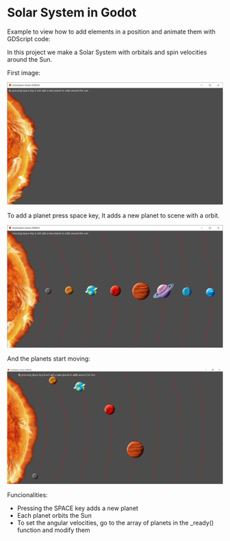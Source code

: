# Solar System in Godot

Example to view how to add elements in a position and animate them with GDScript code:

In this project we make a Solar System with orbitals and spin velocities around the Sun.

First image:

![Solar System](https://github.com/ncdev2015/CircularPositioningOfElements/blob/master/assets/example_1.png)

To add a planet press space key, It adds a new planet to scene with a orbit.

![Solar System](https://github.com/ncdev2015/CircularPositioningOfElements/blob/master/assets/example_2.png)

And the planets start moving:

![Solar System](https://github.com/ncdev2015/CircularPositioningOfElements/blob/master/assets/updated.png)

Funcionalities:
- Pressing the SPACE key adds a new planet
- Each planet orbits the Sun
- To set the angular velocities, go to the array of planets in the _ready() function and modify them